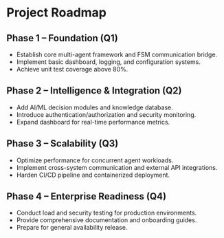 # Project Roadmap

## Phase 1 – Foundation (Q1)
- Establish core multi-agent framework and FSM communication bridge.
- Implement basic dashboard, logging, and configuration systems.
- Achieve unit test coverage above 80%.

## Phase 2 – Intelligence & Integration (Q2)
- Add AI/ML decision modules and knowledge database.
- Introduce authentication/authorization and security monitoring.
- Expand dashboard for real-time performance metrics.

## Phase 3 – Scalability (Q3)
- Optimize performance for concurrent agent workloads.
- Implement cross-system communication and external API integrations.
- Harden CI/CD pipeline and containerized deployment.

## Phase 4 – Enterprise Readiness (Q4)
- Conduct load and security testing for production environments.
- Provide comprehensive documentation and onboarding guides.
- Prepare for general availability release.

